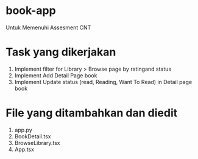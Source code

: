 # book-app
Untuk Memenuhi Assesment CNT

# Task yang dikerjakan
1. Implement filter for Library > Browse page by ratingand status
2. Implement Add Detail Page book
3. Implement Update status (read, Reading, Want To Read) in Detail page book

# File yang ditambahkan dan diedit
1. app.py
2. BookDetail.tsx
3. BrowseLibrary.tsx
4. App.tsx

